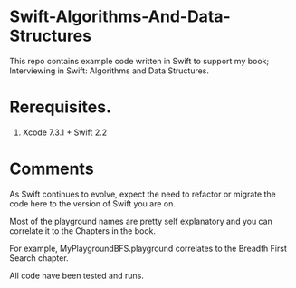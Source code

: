 # Swift-Algorithms-And-Data-Structures

This repo contains example code written in Swift to support my book; Interviewing in Swift: Algorithms and Data Structures.

# Rerequisites.

1. Xcode 7.3.1 + Swift 2.2

# Comments

As Swift continues to evolve, expect the need to refactor or migrate the code here to the version of Swift you are on.

Most of the playground names are pretty self explanatory and you can correlate it to the Chapters in the book.

For example, MyPlaygroundBFS.playground correlates to the Breadth First Search chapter.

All code have been tested and runs.

